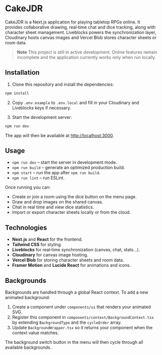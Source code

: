 # CakeJDR

CakeJDR is a Next.js application for playing tabletop RPGs online. It provides collaborative drawing, real‑time chat and dice tracking, along with character sheet management. Liveblocks powers the synchronization layer, Cloudinary hosts canvas images and Vercel Blob stores character sheets or room data.

> **Note**
> This project is still in active development. Online features remain incomplete and the application currently works only when run locally.

## Installation

1. Clone this repository and install the dependencies:

```bash
npm install
```

2. Copy `.env.example` to `.env.local` and fill in your Cloudinary and Liveblocks keys if necessary.

3. Start the development server:

```bash
npm run dev
```

The app will then be available at [http://localhost:3000](http://localhost:3000).

## Usage

- `npm run dev` – start the server in development mode.
- `npm run build` – generate an optimized production build.
- `npm start` – run the app after `npm run build`.
- `npm run lint` – run ESLint.

Once running you can:

- Create or join a room using the dice button on the menu page.
- Draw and drop images on the shared canvas.
- Chat in real time and view dice statistics.
- Import or export character sheets locally or from the cloud.

## Technologies

- **Next.js** and **React** for the frontend.
- **Tailwind CSS** for styling.
- **Liveblocks** for real‑time synchronization (canvas, chat, stats…).
- **Cloudinary** for canvas image hosting.
- **Vercel Blob** for storing character sheets and room data.
- **Framer Motion** and **Lucide React** for animations and icons.

## Backgrounds

Backgrounds are handled through a global React context. To add a new animated background:

1. Create a component under `components/ui` that renders your animated SVG.
2. Register this component in `components/context/BackgroundContext.tsx` by extending `BackgroundType` and the `cycleOrder` array.
3. Update `BackgroundWrapper.tsx` so it returns your component when the context value matches.

The background switch button in the menu will then cycle through all available backgrounds.

